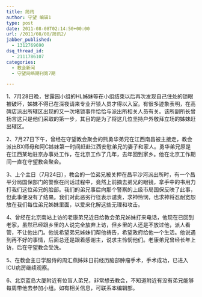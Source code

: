 ```yaml
---
title: 简讯
author: 守望 编辑1
type: post
date: 2011-08-08T02:14:50+00:00
url: /2011/08/08/简讯2/
jabber_published:
  - 1312769690
dsq_thread_id:
  - 2111786107
categories:
  - 教会新闻
  - 守望网络期刊第7期

---
```

1、7月28日晚，甘露园小组的HL姊妹等在小组结束以后再次发现自己住处的锁眼被破坏，姊妹不得已在深夜请来专业开锁人员才得以入室。有很多迹象表明，在高碑店派出所辖区出现的又一次堵锁事件恰恰与派出所相关人员有关。该所副所长曾扬言这只是他们采取的第一步，其目的是为了将这几位坚持户外敬拜立场的姊妹赶出辖区。

2、7月27日下午，曾经在守望教会聚会的熊勇华弟兄在江西南昌被主接走，教会派出BX师母和阿C姊妹第一时间赶赴江西安慰弟兄的妻子和家人。勇华弟兄原是在江西某地驻京办事处工作，在北京工作了几年，去年回到家乡。他在北京工作期间一直在守望教会聚会。

<p align="left">
  3、上个主日（7月24日），教会的一位弟兄被关押在昌平沙河派出所时，有一个昌平分局国保部门的警察在问话过程中，竟然上前摘去弟兄的眼镜，拿手中的书用力打我们这位弟兄的脸部。我们的弟兄事后向那个警察的上级市局国保反映了此事，但此事便没有了结果。我们对此恶劣行径表示谴责，求神怜悯，也求神将忍耐宽恕放在我们每位弟兄姊妹里面，以爱来化解这些无理和攻击。
</p>

4、曾经在北京南站上访的老康弟兄近日给教会弟兄姊妹打来电话，他现在已回到老家，虽然已经跟乡里的人说完全放弃上访，但乡里的人还是不放过他，派人看管，不让他出门。他说希望弟兄姊妹们帮他祷告，希望政府给他一个生活。他说遇到再不好的事情，后面总还是跟着感谢主，说求主怜悯他们。老康弟兄曾经长年上访，后在守望教会受洗。

5、在教会主日学服侍的周汇燕姊妹日前经历脑部肿瘤手术，手术成功，已进入ICU病房继续观察。

6、北京蓝岛大厦附近有位盲人弟兄，非常想去教会，不知道附近有没有弟兄能够每周带他去参加小组。如有相关信息，可联系本编辑部。